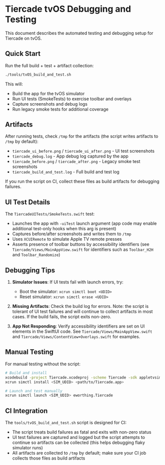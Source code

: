 # Tiercade tvOS Debugging and Testing

This document describes the automated testing and debugging setup for Tiercade on tvOS.

## Quick Start

Run the full build + test + artifact collection:

```bash
./tools/tvOS_build_and_test.sh
```

This will:
- Build the app for the tvOS simulator
- Run UI tests (SmokeTests) to exercise toolbar and overlays
- Capture screenshots and debug logs
- Run legacy smoke tests for additional coverage

## Artifacts

After running tests, check `/tmp` for the artifacts (the script writes artifacts to `/tmp` by default):

- `tiercade_ui_before.png` / `tiercade_ui_after.png` - UI test screenshots
- `tiercade_debug.log` - App debug log captured by the app
- `tiercade_before.png` / `tiercade_after.png` - Legacy smoke test screenshots
- `tiercade_build_and_test.log` - Full build and test log

If you run the script on CI, collect these files as build artifacts for debugging failures.

## UI Test Details

The `TiercadeUITests/SmokeTests.swift` test:
- Launches the app with `-uiTest` launch argument (app code may enable additional test-only hooks when this arg is present)
- Captures before/after screenshots and writes them to `/tmp`
- Uses `XCUIRemote` to simulate Apple TV remote presses
- Asserts presence of toolbar buttons by accessibility identifiers (see `Tiercade/Views/MainAppView.swift` for identifiers such as `Toolbar_H2H` and `Toolbar_Randomize`)

## Debugging Tips

1. **Simulator Issues**: If UI tests fail with launch errors, try:
   - Boot the simulator: `xcrun simctl boot <UDID>`
   - Reset simulator: `xcrun simctl erase <UDID>`

2. **Missing Artifacts**: Check the build log for errors. Note: the script is tolerant of UI test failures and will continue to collect artifacts in most cases. If the build fails, the script exits non-zero.

3. **App Not Responding**: Verify accessibility identifiers are set on UI elements in the SwiftUI code. See `Tiercade/Views/MainAppView.swift` and `Tiercade/Views/ContentView+Overlays.swift` for examples.

## Manual Testing

For manual testing without the script:

```bash
# Build and install
xcodebuild -project Tiercade.xcodeproj -scheme Tiercade -sdk appletvsimulator -destination "id=<SIM_UDID>" build
xcrun simctl install <SIM_UDID> <path/to/Tiercade.app>

# Launch and test manually
xcrun simctl launch <SIM_UDID> eworthing.Tiercade
```

## CI Integration

The `tools/tvOS_build_and_test.sh` script is designed for CI:
- The script treats build failures as fatal and exits with non-zero status
- UI test failures are captured and logged but the script attempts to continue so artifacts can be collected (this helps debugging flaky simulator runs)
- All artifacts are collected to `/tmp` by default; make sure your CI job collects those files as build artifacts